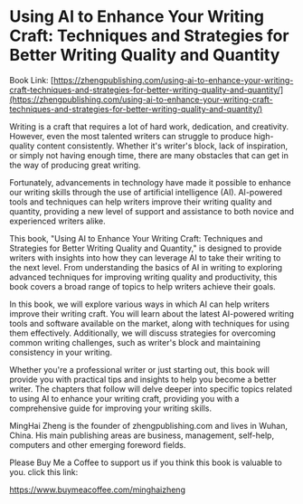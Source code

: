 # Using AI to Enhance Your Writing Craft: Techniques and Strategies for Better Writing Quality and Quantity

Book Link: [https://zhengpublishing.com/using-ai-to-enhance-your-writing-craft-techniques-and-strategies-for-better-writing-quality-and-quantity/](https://zhengpublishing.com/using-ai-to-enhance-your-writing-craft-techniques-and-strategies-for-better-writing-quality-and-quantity/)

Writing is a craft that requires a lot of hard work, dedication, and creativity. However, even the most talented writers can struggle to produce high-quality content consistently. Whether it's writer's block, lack of inspiration, or simply not having enough time, there are many obstacles that can get in the way of producing great writing.

Fortunately, advancements in technology have made it possible to enhance our writing skills through the use of artificial intelligence (AI). AI-powered tools and techniques can help writers improve their writing quality and quantity, providing a new level of support and assistance to both novice and experienced writers alike.

This book, "Using AI to Enhance Your Writing Craft: Techniques and Strategies for Better Writing Quality and Quantity," is designed to provide writers with insights into how they can leverage AI to take their writing to the next level. From understanding the basics of AI in writing to exploring advanced techniques for improving writing quality and productivity, this book covers a broad range of topics to help writers achieve their goals.

In this book, we will explore various ways in which AI can help writers improve their writing craft. You will learn about the latest AI-powered writing tools and software available on the market, along with techniques for using them effectively. Additionally, we will discuss strategies for overcoming common writing challenges, such as writer's block and maintaining consistency in your writing.

Whether you're a professional writer or just starting out, this book will provide you with practical tips and insights to help you become a better writer. The chapters that follow will delve deeper into specific topics related to using AI to enhance your writing craft, providing you with a comprehensive guide for improving your writing skills.

MingHai Zheng is the founder of zhengpublishing.com and lives in Wuhan, China. His main publishing areas are business, management, self-help, computers and other emerging foreword fields.

Please Buy Me a Coffee to support us if you think this book is valuable to you. click this link:

https://www.buymeacoffee.com/minghaizheng
